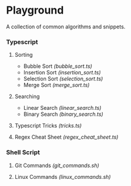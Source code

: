 # Playground

A collection of common algorithms and snippets.

### Typescript

1. Sorting  
    - Bubble Sort _(bubble_sort.ts)_
    - Insertion Sort _(insertion_sort.ts)_
    - Selection Sort _(selection_sort.ts)_
    - Merge Sort _(merge_sort.ts)_

2. Searching
    - Linear Search _(linear_search.ts)_
    - Binary Search _(binary_search.ts)_

3. Typescript Tricks _(tricks.ts)_

4. Regex Cheat Sheet _(regex_cheat_sheet.ts)_

### Shell Script

1. Git Commands _(git_commands.sh)_

1. Linux Commands _(linux_commands.sh)_
